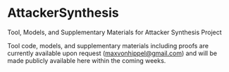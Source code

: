 # AttackerSynthesis
Tool, Models, and Supplementary Materials for Attacker Synthesis Project

Tool code, models, and supplementary materials including proofs are currently available upon request (maxvonhippel@gmail.com) and will be made publicly available here within the coming weeks.

